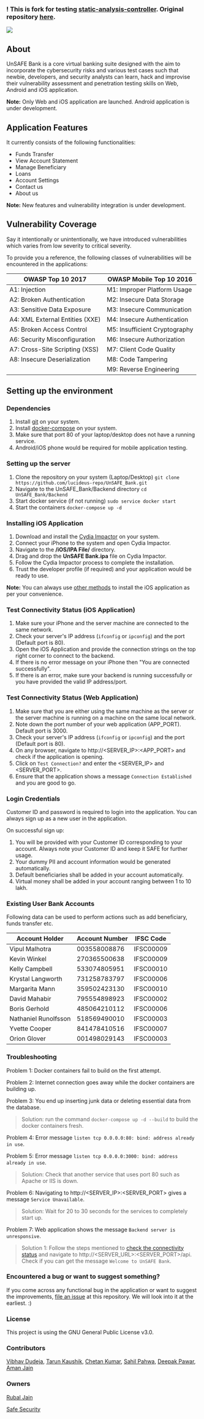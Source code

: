 ### ! This is fork for testing [static-analysis-controller](https://github.com/YuriyVorobyov96/static-analysis-controller). Original repository [here](https://github.com/lucideus-repo/UnSAFE_Bank).


![](https://repository-images.githubusercontent.com/243465953/e8faaf80-6491-11ea-84c2-8f7116873cff)

## About

UnSAFE Bank is a core virtual banking suite designed with the aim to incorporate the cybersecurity risks and various test cases such that newbie, developers, and security analysts can learn, hack and improvise their vulnerability assessment and penetration testing skills on Web, Android and iOS application.

**Note:** Only Web and iOS application are launched. Android application is under development.

## Application Features

It currently consists of the following functionalities:

- Funds Transfer
- View Account Statement
- Manage Beneficiary
- Loans
- Account Settings
- Contact us
- About us

**Note:** New features and vulnerability integration is under development.

## Vulnerability Coverage

Say it intentionally or unintentionally, we have introduced vulnerabilities which varies from low severity to critical severity.

To provide you a reference, the following classes of vulnerabilities will be encountered in the applications:

| OWASP Top 10 2017             | OWASP Mobile Top 10 2016      |
| ------------------------------- | ----------------------------- |
| A1: Injection                   | M1: Improper Platform Usage   |
| A2: Broken Authentication       | M2: Insecure Data Storage     |
| A3: Sensitive Data Exposure     | M3: Insecure Communication    |
| A4: XML External Entities (XXE) | M4: Insecure Authentication   |
| A5: Broken Access Control       | M5: Insufficient Cryptography |
| A6: Security Misconfiguration   | M6: Insecure Authorization    |
| A7: Cross-Site Scripting (XSS)  | M7: Client Code Quality       |
| A8: Insecure Deserialization    | M8: Code Tampering            |
|                                 | M9: Reverse Engineering       |


## Setting up the environment

### Dependencies

1. Install [git](https://www.atlassian.com/git/tutorials/install-git) on your system.
2. Install [docker-compose](https://docs.docker.com/compose/install/) on your system.
3. Make sure that port 80 of your laptop/desktop does not have a running service.
4. Android/iOS phone would be required for mobile application testing.

### Setting up the server

1. Clone the repository on your system (Laptop/Desktop)
   `git clone https://github.com/lucideus-repo/UnSAFE_Bank.git`
2. Navigate to the UnSAFE_Bank/Backend directory
   `cd UnSAFE_Bank/Backend`
3. Start docker service (if not running)
   `sudo service docker start`
4. Start the containers
   `docker-compose up -d`

### Installing iOS Application

1. Download and install the [Cydia Impactor](http://www.cydiaimpactor.com/) on your system.
2. Connect your iPhone to the system and open Cydia Impactor.
3. Navigate to the **/iOS/IPA File/** directory.
4. Drag and drop the **UnSAFE Bank.ipa** file on Cydia Impactor.
5. Follow the Cydia Impactor process to complete the installation.
6. Trust the developer profile (if required) and your application would be ready to use.

**Note:** You can always use [other methods](https://mobile-security.gitbook.io/mobile-security-testing-guide/ios-testing-guide/0x06b-basic-security-testing#installing-apps) to install the iOS application as per your convenience.

### Test Connectivity Status (iOS Application)

1. Make sure your iPhone and the server machine are connected to the same network.
2. Check your server's IP address (`ifconfig` or `ipconfig`) and the port (Default port is 80).
3. Open the iOS Application and provide the connection strings on the top right corner to connect to the backend.
4. If there is no error message on your iPhone then "You are connected successfully".
5. If there is an error, make sure your backend is running successfully or you have provided the valid IP address/port.

### Test Connectivity Status (Web Application)

1. Make sure that you are either using the same machine as the server or the server machine is running on a machine on the same local network.
2. Note down the port number of your web application (APP_PORT). Default port is 3000.
3. Check your server's IP address (`ifconfig` or `ipconfig`) and the port (Default port is 80).
4. On any browser, navigate to http://<SERVER_IP>:<APP_PORT> and check if the application is opening.
5. Click on `Test Connection?` and enter the <SERVER_IP> and <SERVER_PORT>.
6. Ensure that the application shows a message `Connection Established` and you are good to go.

### Login Credentials

Customer ID and password is required to login into the application. You can always sign up as a new user in the application.

On successful sign up:

1. You will be provided with your Customer ID corresponding to your account. Always note your Customer ID and keep it SAFE for further usage.
2. Your dummy PII and account information would be generated automatically.
3. Default beneficiaries shall be added in your account automatically.
4. Virtual money shall be added in your account ranging between 1 to 10 lakh.

### Existing User Bank Accounts

Following data can be used to perform actions such as add beneficiary, funds transfer etc.

| Account Holder       | Account Number | IFSC Code |
| -------------------- | -------------- | --------- |
| Vipul Malhotra       | 003558008876   | IFSC00009 |
| Kevin Winkel         | 270365500638   | IFSC00009 |
| Kelly Campbell       | 533074805951   | IFSC00010 |
| Krystal Langworth    | 731258783797   | IFSC00006 |
| Margarita Mann       | 359502423130   | IFSC00010 |
| David Mahabir        | 795554898923   | IFSC00002 |
| Boris Gerhold        | 485064210112   | IFSC00006 |
| Nathaniel Runolfsson | 518569490010   | IFSC00003 |
| Yvette Cooper        | 841478410516   | IFSC00007 |
| Orion Glover         | 001498029143   | IFSC00003 |

### Troubleshooting

Problem 1: Docker containers fail to build on the first attempt.

Problem 2: Internet connection goes away while the docker containers are building up.

Problem 3: You end up inserting junk data or deleting essential data from the database.

> Solution: run the command `docker-compose up -d --build` to build the docker containers fresh.

Problem 4: Error message `listen tcp 0.0.0.0:80: bind: address already in use`.

Problem 5: Error message `listen tcp 0.0.0.0:3000: bind: address already in use`.

> Solution: Check that another service that uses port 80 such as Apache or IIS is down.

Problem 6: Navigating to http://<SERVER_IP>:<SERVER_PORT> gives a message `Service Unavailable`.

> Solution: Wait for 20 to 30 seconds for the services to completely start up.

Problem 7: Web application shows the message `Backend server is unresponsive`.

> Solution 1: Follow the steps mentioned to [check the connectivity status](https://github.com/lucideus-repo/UnSAFE_Bank/blob/master/README.md#test-connectivity-status-web-application) and navigate to http://<SERVER_URL>:<SERVER_PORT>/api. Check if you can get the message `Welcome to UnSAFE Bank`.

### Encountered a bug or want to suggest something?

If you come across any functional bug in the application or want to suggest the improvements, [file an issue](https://github.com/lucideus-repo/UnSAFE_Bank/issues) at this repository. We will look into it at the earliest. :)

### License

This project is using the GNU General Public License v3.0.

### Contributors

[Vibhav Dudeja](https://www.linkedin.com/in/vibhavd), [Tarun Kaushik](https://linkedin.com/in/tarun-kaushik-13827229), [Chetan Kumar](https://www.linkedin.com/in/chetan-daksh-0023b66a/), [Sahil Pahwa](https://www.linkedin.com/in/sahilpahwa1/), [Deepak Pawar](https://www.linkedin.com/in/deepak-singh-pawar/), [Aman Jain](https://www.linkedin.com/in/jn-aman/)

### Owners

[Rubal Jain](https://www.linkedin.com/in/rubaljain-1991)

[Safe Security](https://safe.security)
